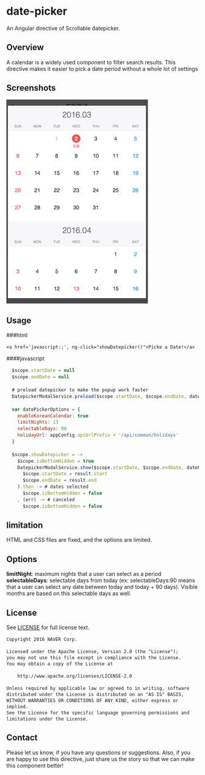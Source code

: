 # date-picker
An Angular directive of Scrollable datepicker.

## Overview
A calendar is a widely used component to filter search results.
This directive makes it easier to pick a date period without a whole lot of settings

## Screenshots
![popup_screen_shot](/resource/image/popup-screen-capture.png)


## Usage
###html <br>
```
<a href='javascript:;', ng-click="showDatepicker()">Picke a Date!</a>
```

####javascript<br>
```javascript
  $scope.startDate = null
  $scope.endDate = null

  # preload datepicker to make the popup work faster
  DatepickerModalService.preload($scope.startDate, $scope.endDate, datePickerOptions)

  var datePickerOptions = {
    enableKoreanCalendar: true
    limitNights: 13
    selectableDays: 90
    holidayUrl: appConfig.apiUrlPrefix + '/api/common/holidays'
  }

  $scope.showDatepicker = ->
    $scope.isBottomHidden = true
    DatepickerModalService.show($scope.startDate, $scope.endDate, datePickerOptions).then((result) ->
      $scope.startDate = result.start
      $scope.endDate = result.end
    ).then -> # dates selected
      $scope.isBottomHidden = false
    , (err) -> # canceled
      $scope.isBottomHidden = false
```

## limitation
HTML and CSS files are fixed, and the options are limited.


## Options
<b>limitNight</b>: maximum nights that a user can select as a period <br>
<b>selectableDays</b>: selectable days from today
(ex: selectableDays:90 means that a user can select any date between today and today + 90 days).
Visible months are based on this selectable days as well.
<b></b>

## License
See [LICENSE](LICENSE) for full license text.

```
Copyright 2016 NAVER Corp.

Licensed under the Apache License, Version 2.0 (the "License");
you may not use this file except in compliance with the License.
You may obtain a copy of the License at

    http://www.apache.org/licenses/LICENSE-2.0

Unless required by applicable law or agreed to in writing, software
distributed under the License is distributed on an "AS IS" BASIS,
WITHOUT WARRANTIES OR CONDITIONS OF ANY KIND, either express or implied.
See the License for the specific language governing permissions and
limitations under the License.
```

## Contact
Please let us know, if you have any questions or suggestions. Also, if you are happy to use this directive, just share us the story so that we can make this component better!
